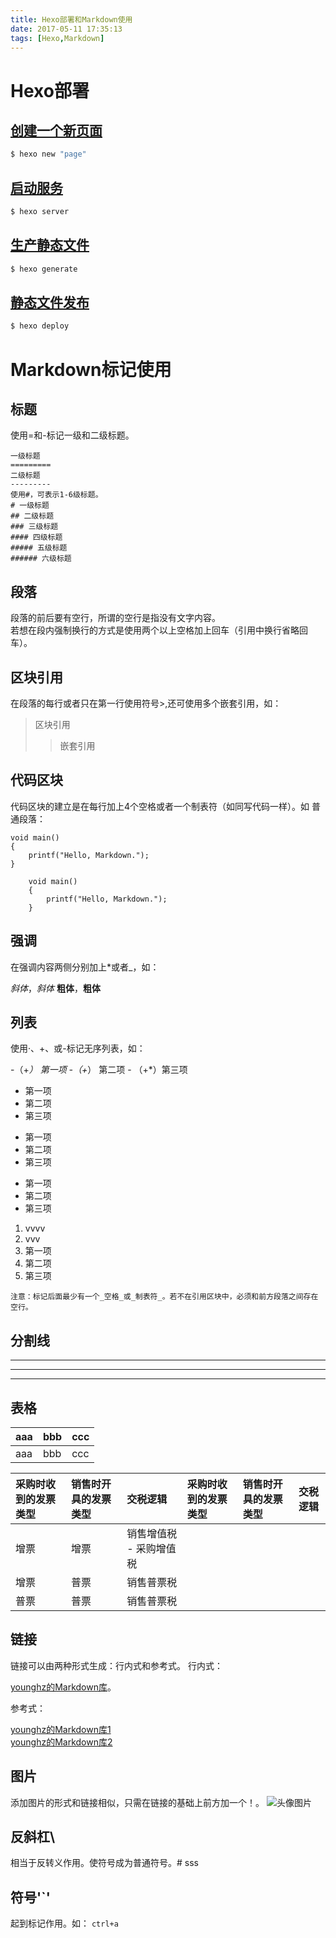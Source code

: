 ```yaml
---
title: Hexo部署和Markdown使用
date: 2017-05-11 17:35:13
tags: [Hexo,Markdown]
---
```

# Hexo部署
## [创建一个新页面](https://hexo.io/docs/writing.html)
``` bash
$ hexo new "page"
```
## [启动服务](https://hexo.io/docs/server.html)
``` bash
$ hexo server
```
## [生产静态文件](https://hexo.io/docs/generating.html)
``` bash
$ hexo generate
```
<!--more-->
## [静态文件发布](https://hexo.io/docs/deployment.html)
``` bash
$ hexo deploy
```

# Markdown标记使用

## 标题
使用=和-标记一级和二级标题。
```
一级标题
=========
二级标题
---------
使用#，可表示1-6级标题。
# 一级标题
## 二级标题
### 三级标题
#### 四级标题
##### 五级标题
###### 六级标题  
```

## 段落

  段落的前后要有空行，所谓的空行是指没有文字内容。  
  若想在段内强制换行的方式是使用两个以上空格加上回车（引用中换行省略回车）。

## 区块引用
在段落的每行或者只在第一行使用符号>,还可使用多个嵌套引用，如：  

>  区块引用
>>  嵌套引用

## 代码区块
代码区块的建立是在每行加上4个空格或者一个制表符（如同写代码一样）。如
普通段落：  

    void main()
    {
        printf("Hello, Markdown.");
    }
```
    void main()
    {
        printf("Hello, Markdown.");
    }
```
## 强调
在强调内容两侧分别加上*或者_，如：

*斜体*，_斜体_
**粗体**，__粗体__

## 列表

使用·、+、或-标记无序列表，如：

-（+*） 第一项 -（+*） 第二项 - （+*）第三项
- 第一项 
- 第二项 
- 第三项  

+ 第一项 
+ 第二项 
+ 第三项
* 第一项 
* 第二项 
* 第三项

1. vvvv
2. vvv
3. 第一项 
4. 第二项 
5. 第三项
```
注意：标记后面最少有一个_空格_或_制表符_。若不在引用区块中，必须和前方段落之间存在空行。
```
## 分割线
---
___
***
## 表格
| aaa | bbb | ccc |
| :-- | :-- | :-- |
| aaa | bbb | ccc |

| 采购时收到的发票类型 | 销售时开具的发票类型 | 交税逻辑 | 采购时收到的发票类型 | 销售时开具的发票类型 | 交税逻辑 |
| :---------------- | :---------- | :- | :- | :- | :- |
| 增票 | 增票| 销售增值税 - 采购增值税 |
| 增票 | 普票| 销售普票税 |
| 普票 | 普票| 销售普票税 |

## 链接

链接可以由两种形式生成：行内式和参考式。
行内式：

[younghz的Markdown库](https://github.com/younghz/Markdown "Markdown")。

参考式：

[younghz的Markdown库1][1]  
[younghz的Markdown库2][2]  

[1]:https://github.com/younghz/Markdown "Markdown" 
[2]:https://github.com/younghz/Markdown "Markdown" 

## 图片

添加图片的形式和链接相似，只需在链接的基础上前方加一个！。
![头像图片](/images/head.png "head pic")

## 反斜杠\

相当于反转义作用。使符号成为普通符号。\# sss

## 符号'`'

起到标记作用。如：
`ctrl+a`
